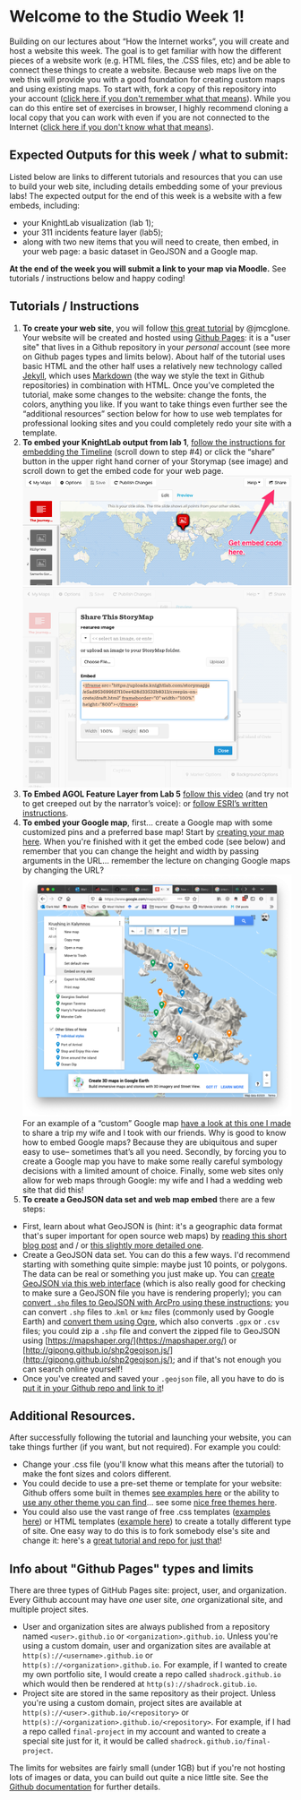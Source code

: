 # Welcome to the Studio Week 1!
Building on our lectures about “How the Internet works”, you will create and host a website this week. The goal is to get familiar with how the different pieces of a website work (e.g. HTML files, the .CSS files, etc) and be able to connect these things to create a website. Because web maps live on the web this will provide you with a good foundation for creating custom maps and using existing maps. To start with, fork a copy of this repository into your account ([click here if you don't remember what that means](https://help.github.com/en/github/getting-started-with-github/fork-a-repo)). While you can do this entire set of exercises in browser, I highly recommend cloning a local copy that you can work with even if you are not connected to the Internet ([click here if you don't know what that means](https://help.github.com/en/desktop/contributing-to-projects/adding-and-cloning-repositories)).

## Expected Outputs for this week / what to submit: 
Listed below are links to different tutorials and resources that you can use to build your web site, including details embedding some of your previous labs! The expected output for the end of this week is a website with a few embeds, including: 
- your KnightLab visualization (lab 1); 
- your 311 incidents feature layer (lab5); 
- along with two new items that you will need to create, then embed, in your web page: a basic dataset in GeoJSON and a Google map. 

**At the end of the week you will submit a link to your map via Moodle.** See tutorials / instructions below and happy coding!

## Tutorials / Instructions

1. **To create your web site**, you will follow [this great tutorial](http://jmcglone.com/guides/github-pages/) by @jmcglone. Your website will be created and hosted using [Github Pages](https://help.github.com/en/github/working-with-github-pages/about-github-pages): it is a "user site" that lives in a Github repository in your *personal* account (see more on Github pages types and limits below). About half of the tutorial uses basic HTML and the other half uses a relatively new technology called [Jekyll](https://jekyllrb.com/docs/github-pages/), which uses [Markdown](https://www.markdownguide.org/getting-started/) (the way we style the text in Github repositories) in combination with HTML. Once you’ve completed the tutorial, make some changes to the website: change the fonts, the colors, anything you like. If you want to take things even further see the “additional resources” section below for how to use web templates for professional looking sites and you could completely redo your site with a template. 
2. **To embed your KnightLab output from lab 1**, [follow the instructions for embedding the Timeline](https://timeline.knightlab.com/) (scroll down to step #4) or click the “share” button in the upper right hand corner of your Storymap (see image) and scroll down to get the embed code for your web page.
![](images/KL_Storymap_embed1.png)
![](images/KL_Storymap_embed2.png)
3. **To Embed AGOL Feature Layer from Lab 5** [follow this video](https://www.esri.com/videos/watch?videoid=jIY06GN7XkM&title=arcgis-com-embedding-a-map-in-your-website) (and try not to get creeped out by the narrator’s voice): or [follow ESRI’s written instructions](https://doc.arcgis.com/en/arcgis-online/share-maps/embed-maps-groups.htm).
4. **To embed your Google map**, first... create a Google map with some customized pins and a preferred base map! Start by [creating your map here](https://www.google.com/maps/about/mymaps/). When you're finished with it get the embed code (see below) and remember that you can change the height and width by passing arguments in the URL... remember the lecture on changing Google maps by changing the URL? 
![](images/Google_Maps_Embed.png)
For an example of a “custom” Google map [have a look at this one I made](https://www.google.com/maps/d/u/0/edit?hl=en&mid=1tPh_AQ3bIpFUOzXtXzhnJfbYrYQnne5l&ll=37.008808047029%2C26.935363552731246&z=12) to share a trip my wife and I took with our friends. Why is good to know how to embed Google maps? Because they are ubiquitous and super easy to use– sometimes that’s all you need. Secondly, by forcing you to create a Google map you have to make some really careful symbology decisions with a limited amount of choice. Finally, some web sites only allow for web maps through Google: my wife and I had a wedding web site that did this! 
5. **To create a GeoJSON data set and web map embed** there are a few steps:
  * First, learn about what GeoJSON is (hint: it's a geographic data format that's super important for open source web maps) by [reading this short blog post](https://leafletjs.com/examples/geojson/) and / or [this slightly more detailed one](https://macwright.org/2015/03/23/geojson-second-bite.html).
  * Create a GeoJSON data set. You can do this a few ways. I'd recommend starting with something quite simple: maybe just 10 points, or polygons. The data can be real or something you just make up. You can [create GeoJSON via this web interface](http://geojson.io) (which is also really good for checking to make sure a GeoJSON file you have is rendering properly); you can [convert `.shp` files to GeoJSON with ArcPro using these instructions](https://pro.arcgis.com/en/pro-app/tool-reference/conversion/features-to-json.htm); you can convert `.shp` files to .`kml` or `kmz` files (commonly used by Google Earth) and [convert them using Ogre](http://ogre.adc4gis.com), which also converts `.gpx` or `.csv` files; you could zip a `.shp` file and convert the zipped file to GeoJSON using [https://mapshaper.org/](https://mapshaper.org/) or [http://gipong.github.io/shp2geojson.js/](http://gipong.github.io/shp2geojson.js/); and if that's not enough you can search online yourself!
  * Once you've created and saved your `.geojson` file, all you have to do is [put it in your Github repo and link to it](https://help.github.com/en/github/managing-files-in-a-repository/mapping-geojson-files-on-github)! 

## Additional Resources. 
After successfully following the tutorial and launching your website, you can take things further (if you want, but not required). For example you could: 
- Change your .css file (you'll know what this means after the tutorial) to make the font sizes and colors different. 
- You could decide to use a pre-set theme or template for your website: Github offers some built in themes [see examples here](https://help.github.com/en/github/working-with-github-pages/adding-a-theme-to-your-github-pages-site-using-jekyll) or the ability to [use any other theme you can find](https://github.blog/2017-11-29-use-any-theme-with-github-pages/)... see some [nice free themes here](https://jekyllthemes.io/free). 
- You could also use the vast range of free .css templates ([examples here](http://www.csszengarden.com/)) or HTML templates ([example here](https://html5up.net/)) to create a totally different type of site. One easy way to do this is to fork somebody else's site and change it: here's a [great tutorial and repo for just that](https://blog.usejournal.com/set-up-your-portfolio-website-in-less-than-10-minutes-with-github-pages-d0efa8ff56fd)!

## Info about "Github Pages" types and limits
There are three types of GitHub Pages site: project, user, and organization. Every Github account may have *one* user site, *one* organizational site, and multiple project sites.

- User and organization sites are always published from a repository named `<user>.github.io` or `<organization>.github.io`. Unless you're using a custom domain, user and organization sites are available at `http(s)://<username>.github.io` or `http(s)://<organization>.github.io`. For example, if I wanted to create my own portfolio site, I would create a repo called `shadrock.github.io` which would then be rendered at `http(s)://shadrock.gitub.io`. 
- Project site are stored in the same repository as their project. Unless you're using a custom domain, project sites are available at `http(s)://<user>.github.io/<repository>` or `http(s)://<organization>.github.io/<repository>`. For example, if I had a repo called `final-project` in my account and wanted to create a special site just for it, it would be called `shadrock.github.io/final-project`. 

The limits for websites are fairly small (under 1GB) but if you're not hosting lots of images or data, you can build out quite a nice little site. See the [Github documentation](https://help.github.com/en/github/working-with-github-pages/about-github-pages#types-of-github-pages-sites) for further details. 



